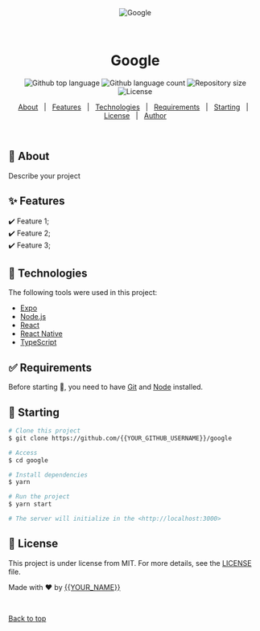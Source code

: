 <div align="center" id="top"> 
  <img src="./.github/app.gif" alt="Google" />

  &#xa0;

  <!-- <a href="https://google.netlify.app">Demo</a> -->
</div>

<h1 align="center">Google</h1>

<p align="center">
  <img alt="Github top language" src="https://img.shields.io/github/languages/top/{{YOUR_GITHUB_USERNAME}}/google?color=56BEB8">

  <img alt="Github language count" src="https://img.shields.io/github/languages/count/{{YOUR_GITHUB_USERNAME}}/google?color=56BEB8">

  <img alt="Repository size" src="https://img.shields.io/github/repo-size/{{YOUR_GITHUB_USERNAME}}/google?color=56BEB8">

  <img alt="License" src="https://img.shields.io/github/license/{{YOUR_GITHUB_USERNAME}}/google?color=56BEB8">

  <!-- <img alt="Github issues" src="https://img.shields.io/github/issues/{{YOUR_GITHUB_USERNAME}}/google?color=56BEB8" /> -->

  <!-- <img alt="Github forks" src="https://img.shields.io/github/forks/{{YOUR_GITHUB_USERNAME}}/google?color=56BEB8" /> -->

  <!-- <img alt="Github stars" src="https://img.shields.io/github/stars/{{YOUR_GITHUB_USERNAME}}/google?color=56BEB8" /> -->
</p>

<!-- Status -->

<!-- <h4 align="center"> 
	🚧  Google 🚀 Under construction...  🚧
</h4> 

<hr> -->

<p align="center">
  <a href="#dart-about">About</a> &#xa0; | &#xa0; 
  <a href="#sparkles-features">Features</a> &#xa0; | &#xa0;
  <a href="#rocket-technologies">Technologies</a> &#xa0; | &#xa0;
  <a href="#white_check_mark-requirements">Requirements</a> &#xa0; | &#xa0;
  <a href="#checkered_flag-starting">Starting</a> &#xa0; | &#xa0;
  <a href="#memo-license">License</a> &#xa0; | &#xa0;
  <a href="https://github.com/{{YOUR_GITHUB_USERNAME}}" target="_blank">Author</a>
</p>

<br>

## :dart: About ##

Describe your project

## :sparkles: Features ##

:heavy_check_mark: Feature 1;\
:heavy_check_mark: Feature 2;\
:heavy_check_mark: Feature 3;

## :rocket: Technologies ##

The following tools were used in this project:

- [Expo](https://expo.io/)
- [Node.js](https://nodejs.org/en/)
- [React](https://pt-br.reactjs.org/)
- [React Native](https://reactnative.dev/)
- [TypeScript](https://www.typescriptlang.org/)

## :white_check_mark: Requirements ##

Before starting :checkered_flag:, you need to have [Git](https://git-scm.com) and [Node](https://nodejs.org/en/) installed.

## :checkered_flag: Starting ##

```bash
# Clone this project
$ git clone https://github.com/{{YOUR_GITHUB_USERNAME}}/google

# Access
$ cd google

# Install dependencies
$ yarn

# Run the project
$ yarn start

# The server will initialize in the <http://localhost:3000>
```

## :memo: License ##

This project is under license from MIT. For more details, see the [LICENSE](LICENSE.md) file.


Made with :heart: by <a href="https://github.com/{{YOUR_GITHUB_USERNAME}}" target="_blank">{{YOUR_NAME}}</a>

&#xa0;

<a href="#top">Back to top</a>
